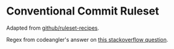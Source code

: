 # Conventional Commit Ruleset

Adapted from [github/ruleset-recipes](https://github.com/github/ruleset-recipes).

Regex from codeangler's answer on [this stackoverflow question](https://stackoverflow.com/questions/58899999/regexp-to-match-conventional-commit-syntax).
